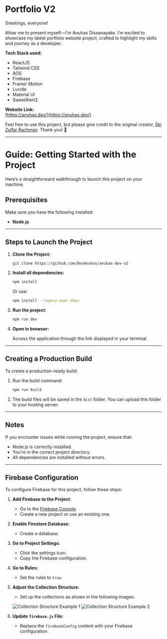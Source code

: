 # Portfolio V2

Greetings, everyone!

Allow me to present myself—I’m Anuhas Dissanayake. I’m excited to showcase my latest portfolio website project, crafted to highlight my skills and journey as a developer.

**Tech Stack used:**

- ReactJS
- Tailwind CSS
- AOS
- Firebase
- Framer Motion
- Lucide
- Material UI
- SweetAlert2

**Website Link:**  
[https://anuhas.dev/](https://anuhas.dev/)

Feel free to use this project, but please give credit to the original creator, [Eki Zulfar Rachman](https://github.com/EkiZR). Thank you! 🙌

---

# Guide: Getting Started with the Project

Here’s a straightforward walkthrough to launch this project on your machine.

## Prerequisites

Make sure you have the following installed:

- **Node.js**

---

## Steps to Launch the Project

1. **Clone the Project:**

   ```bash
   git clone https://github.com/DevAnuhas/anuhas-dev-v2

   ```

2. **Install all dependencies:**

   ```bash
   npm install
   ```

   Or use:

   ```bash
   npm install --legacy-peer-deps
   ```

3. **Run the project:**

   ```bash
   npm run dev
   ```

4. **Open in browser:**

   Access the application through the link displayed in your terminal.

---

## Creating a Production Build

To create a production-ready build:

1. Run the build command:

   ```bash
   npm run build
   ```

2. The build files will be saved in the `dist` folder. You can upload this folder to your hosting server.

---

## Notes

If you encounter issues while running the project, ensure that:

- Node.js is correctly installed.
- You’re in the correct project directory.
- All dependencies are installed without errors.

---

## Firebase Configuration

To configure Firebase for this project, follow these steps:

1. **Add Firebase to the Project:**

   - Go to the [Firebase Console](https://console.firebase.google.com/).
   - Create a new project or use an existing one.

2. **Enable Firestore Database:**

   - Create a database.

3. **Go to Project Settings:**

   - Click the settings icon.
   - Copy the Firebase configuration.

4. **Go to Rules:**

   - Set the rules to `true`.

5. **Adjust the Collection Structure:**

   - Set up the collections as shown in the following images:

   ![Collection Structure Example 1](https://github.com/user-attachments/assets/38580122-08a4-4499-a8fd-0f253652a239)
   ![Collection Structure Example 2](https://github.com/user-attachments/assets/d563d7ad-f1ab-46ff-8185-640dcebd0363)

6. **Update `firebase.js` File:**
   - Replace the `firebaseConfig` content with your Firebase configuration.
